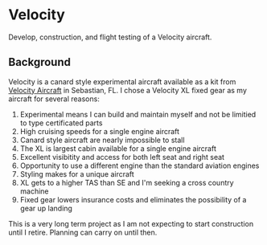 # Velocity
Develop, construction, and flight testing of a Velocity aircraft.

## Background
Velocity is a canard style experimental aircraft available as a kit from [Velocity Aircraft](https://www.velocityaircraft.com/) in Sebastian, FL.  I chose a Velocity XL fixed gear as my aircraft for several reasons:
1. Experimental means I can build and maintain myself and not be limitied to type certificated parts
2. High cruising speeds for a single engine aircraft
3. Canard style aircraft are nearly impossible to stall
4. The XL is largest cabin available for a single engine aircraft
5. Excellent visibitity and access for both left seat and right seat
6. Opportunity to use a different engine than the standard aviation engines
7. Styling makes for a unique aircraft
8. XL gets to a higher TAS than SE and I'm seeking a cross country machine
9. Fixed gear lowers insurance costs and eliminates the possibility of a gear up landing

This is a very long term project as I am not expecting to start construction until I retire.  Planning can carry on until then.
